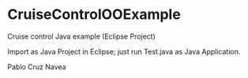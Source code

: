# CruiseControlOOExample
Cruise control Java example (Eclipse Project)

Import as Java Project in Eclipse; just run Test.java as Java Application.

Pablo Cruz Navea
